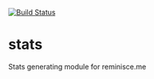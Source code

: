 [![Build Status](https://travis-ci.org/reminisceme/stats.svg?branch=master)](https://travis-ci.org/reminisceme/stats)
# stats

Stats generating module for reminisce.me
